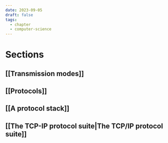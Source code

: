 ```yaml
---
date: 2023-09-05
draft: false
tags:
  - chapter
  - computer-science
---
```

# Sections

## [[Transmission modes]]
## [[Protocols]]
## [[A protocol stack]]
## [[The TCP-IP protocol suite|The TCP/IP protocol suite]]